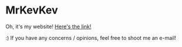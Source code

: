 # MrKevKev
Oh, it's my website! [Here's the link!](www.mrkevkev.com)

:) If you have any concerns / opinions, feel free to shoot me an e-mail!
